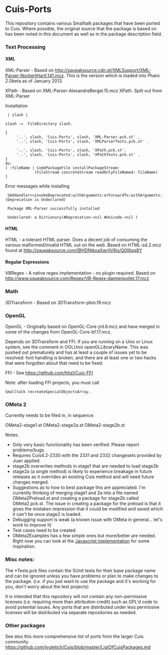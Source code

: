 Cuis-Ports
==========

This repository contains various Smalltalk packages that have been ported to Cuis.  Where possible, the original source that the package is based on has been noted in this document as well as in the package description field.

### Text Processing

#### XML

XML-Parser - Based on http://squeaksource.cdn.st/XMLSupport/XML-Parser-NorbertHartl.141.mcz. This is the version which 
is loaded into Pharo 2.0beta as of January 2013.

XPath - Based on XML-Parser-AlexandreBergel.15.mcz XPath.  Split out from XML-Parser

Installation

     | slash |

    slash :=  FileDirectory slash.

    {
         '..', slash, 'Cuis-Ports', slash, 'XML-Parser.pck.st' .
         '..', slash, 'Cuis-Ports', slash, 'XMLParserTests.pck.st' .

         '..', slash, 'Cuis-Ports', slash, 'XPath.pck.st'.
         '..', slash, 'Cuis-Ports', slash, 'XPathTests.pck.st' .
    }
    do:
    [ :fileName | CodePackageFile installPackageStream:
                 (FileStream concreteStream readOnlyFileNamed: fileName)
    ]    

Error messages while installing

     SAXHandler>>invokeDeprecated:withArguments:orForwardTo:withArguments: 
    (Deprecation is Undeclared) 

     Package XML-Parser successfully installed

     Undeclared: a Dictionary(#Deprecation->nil #Unicode->nil )

	 
#### HTML

HTML - a tolerant HTML parser.  Does a decent job of consuming the various malformed/invalid HTML out on the web.  Based on HTML-sd.2.mcz found at http://squeaksource.com/@HDNjkoaXwriIV8js/Q0l6qq8Y


#### Regular Expressions

VBRegex - A native regex implementation - no plugin required.
Based on http://www.squeaksource.com/Regex/VB-Regex-damienpollet.17.mcz


### Math


3DTransform - Based on 3DTransform-pbm.19.mcz


### OpenGL

OpenGL - Originally based on OpenGL-Core-jrd.6.mcz and have merged in some of the changes from OpenGL-Core-bf.17.mcz.  

Depends on 3DTransform and FFI.  If you are running on a Unix or Linux system, see the comment in OGLUnix openGLLibraryName. This was pushed out prematurely and has at least a couple of issues yet to be resolved: font handling is broken, and there are at least one or two hacks that were forgotten about that need to be fixed. 

FFI - See https://github.com/hhzl/Cuis-FFI

Note: after loading FFI projects, you must call 
    
	Smalltalk recreateSpecialObjectsArray.
	

### OMeta 2

Currently needs to be filed in, in sequence:

OMeta2-stage1.st
OMeta2-stage2a.st
OMeta2-stage2b.st

Notes:
- Only very basic functionality has been verified.  Please report problems/bugs.
- Requires Cuis4.2-2330 with the 2331 and 2332 changesets provided by Juan applied.
- stage2b overwrites methods in stage1 that are needed to load stage2b
- stage2a (a single method) is likely to experience breakage in future releases as it overrides an existing Cuis method and will need future changes merged.
- Suggestions as to how to best package this are appreciated.  I'm currently thinking of merging stage1 and 2a into a file named OMeta2Preload.st and creating a package for stage2b called OMeta2.pck.st.  The issue in creating a package for the preload is that it gives the mistaken impression that it could be modified and saved which it can't be once stage2 is loaded.
- Debugging support is weak (a known issue with OMeta in general... let's work to improve it)
- Test cases need to be created.
- OMeta2Examples has a few simple ones but more/better are needed.  Right now you can look at the <a href="http://tinlizzie.org/ometa-js/#Sample_Project">Javascript implementation</a> for some inspiration.

### Misc notes: 


The *Tests.pck files contain the SUnit tests for their base package name and can be ignored unless you have problems or plan to make changes to the package.  (i.e. if you just want to use the package and it's working for you, don't worry about the test projects)

It is intended that this repository will *not* contain any non-permissive licenses (i.e. requiring more than attribution credit) such as GPL'd code to avoid potential issues.  Any ports that are distributed under less permissive licenses will be distributed via separate repositories as needed.


### Other packages

See also this more comprehensive list of ports from the larger Cuis community
https://github.com/jvuletich/Cuis/blob/master/ListOfCuisPackages.md
